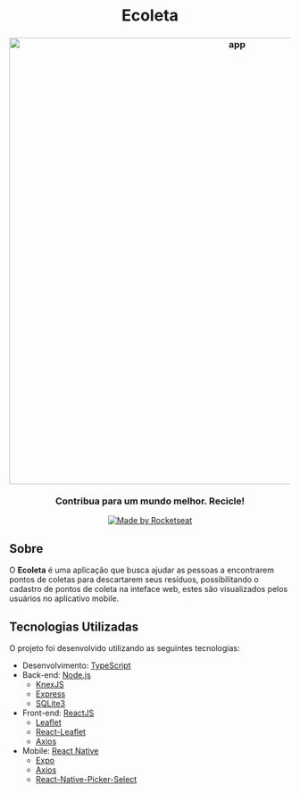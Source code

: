 <h1 align="center">Ecoleta</h1>
<h3 align="center">
    <img alt="app" title="#app" width="800px" src="https://user-images.githubusercontent.com/43592310/84086554-88aad980-a9be-11ea-9f74-d393af146bd0.png">
    <br><br>
    <b>Contribua para um mundo melhor. Recicle!</b> 
</h3>

<p align="center">
  <a href="https://rocketseat.com.br">
    <img alt="Made by Rocketseat" src="https://img.shields.io/badge/made%20by-Rocketseat-%237519C1">
  </a>
</p>

<a id="sobre"></a>

## Sobre

O <strong>Ecoleta</strong> é uma aplicação que busca ajudar as pessoas a encontrarem pontos de coletas para descartarem seus resíduos, possibilitando o cadastro de pontos de coleta na inteface web, estes são visualizados pelos usuários no aplicativo mobile.

<a id="tecnologias-utilizadas"></a>

## Tecnologias Utilizadas

O projeto foi desenvolvido utilizando as seguintes tecnologias:

- Desenvolvimento: [TypeScript](https://www.typescriptlang.org/)
- Back-end: [Node.js](https://nodejs.org/en/)
  - [KnexJS](http://knexjs.org/)
  - [Express](https://expressjs.com/pt-br/)
  - [SQLite3](https://www.sqlite.org/docs.html)
- Front-end: [ReactJS](https://reactjs.org/)
  - [Leaflet](https://leafletjs.com/)
  - [React-Leaflet](https://react-leaflet.js.org/)
  - [Axios](https://github.com/axios/axios)
- Mobile: [React Native](https://reactnative.dev/)
  - [Expo](https://docs.expo.io/)
  - [Axios](https://github.com/axios/axios)
  - [React-Native-Picker-Select](https://www.npmjs.com/package/react-native-picker-select)


